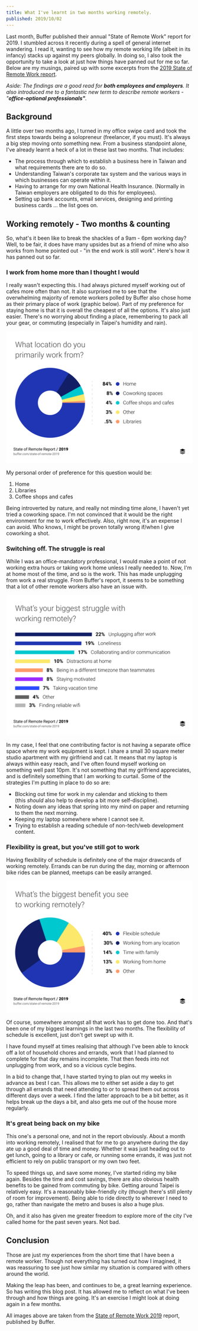 ```yaml
---
title: What I've learnt in two months working remotely.
published: 2019/10/02
---
```


Last month, Buffer published their annual "State of Remote Work" report for 2019. I stumbled across it recently during a spell of general internet wandering. I read it, wanting to see how my remote working life (albeit in its infancy) stacks up against my peers globally. In doing so, I also took the opportunity to take a look at just how things have panned out for me so far. Below are my musings, paired up with some excerpts from the [2019 State of Remote Work report](https://buffer.com/state-of-remote-work-2019).

_Aside: The findings are a good read for **both employees and employers**. It also introduced me to a fantastic new term to describe remote workers - "**office-optional professionals"**._

## Background

A little over two months ago, I turned in my office swipe card and took the first steps towards being a solopreneur (freelancer, if you must). It's always a big step moving onto something new. From a business standpoint alone, I've already learnt a heck of a lot in these last two months. That includes:

- The process through which to establish a business here in Taiwan and what requirements there are to do so.
- Understanding Taiwan's corporate tax system and the various ways in which businesses can operate within it.
- Having to arrange for my own National Health Insurance. (Normally in Taiwan employers are obligated to do this for employees).
- Setting up bank accounts, email services, designing and printing business cards ... the list goes on.

## Working remotely - Two months & counting

So, what's it been like to break the shackles of a 9am - 6pm working day? Well, to be fair, it does have many upsides but as a friend of mine who also works from home pointed out - "in the end work is still work". Here's how it has panned out so far.

### I work from home more than I thought I would

I really wasn't expecting this. I had always pictured myself working out of cafes more often than not. It also surprised me to see that the overwhelming majority of remote workers polled by Buffer also chose home as their primary place of work (graphic below). Part of my preference for staying home is that it is overall the cheapest of all the options. It's also just easier. There's no worrying about finding a place, remembering to pack all your gear, or commuting (especially in Taipei's humidity and rain).

![Chart showing the primary working location for remote workers](../../public/img/blog/bd5b111c47c483c3619cbb12d809b469baf7e377-1664x1178.png "Primary working location for remote workers | 2019 State of Remote Work Report, Buffer")

My personal order of preference for this question would be:

1. Home
2. Libraries
3. Coffee shops and cafes

Being introverted by nature, and really not minding time alone, I haven't yet tried a coworking space. I'm not convinced that it would be the right environment for me to work effectively. Also, right now, it's an expense I can avoid. Who knows, I might be proven totally wrong if/when I give coworking a shot.

### Switching off. The struggle is real

While I was an office-mandatory professional, I would make a point of not working extra hours or taking work home unless I really needed to. Now, I'm at home most of the time, and so is the work. This has made unplugging from work a real struggle. From Buffer's report, it seems to be something that a lot of other remote workers also have an issue with.

![Chart showing the challenges faced by remote workers](../../public/img/blog/c8d2ea27f7a7f672fb978853c749c0761c637b2c-1664x1256.png "Challenges faced by remote workers | 2019 State of Remote Work Report, Buffer")

In my case, I feel that one contributing factor is not having a separate office space where my work equipment is kept. I share a small 30 square meter studio apartment with my girlfriend and cat. It means that my laptop is always within easy reach, and I've often found myself working on something well past 10pm. It's not something that my girlfriend appreciates, and is definitely something that I am working to curtail. Some of the strategies I'm putting in place to do so are:

- Blocking out time for work in my calendar and sticking to them (this _should_ also help to develop a bit more self-discipline).
- Noting down any ideas that spring into my mind on paper and returning to them the next morning.
- Keeping my laptop somewhere where I cannot see it.
- Trying to establish a reading schedule of non-tech/web development content.

### Flexibility is great, but you've still got to work

Having flexibility of schedule is definitely one of the major drawcards of working remotely. Errands can be run during the day, morning or afternoon bike rides can be planned, meetups can be easily arranged.

![Chart showing biggest benefit of working remotely](../../public/img/blog/bbb4466f29b5d250486be62b15eebc549917f69e-1664x1178.png "Core perceived benefit of working remotely | 2019 State of Remote Work Report, Buffer")

Of course, somewhere amongst all that work has to get done too. And that's been one of my biggest learnings in the last two months. The flexibility of schedule is excellent, just don't get swept up with it.

I have found myself at times realising that although I've been able to knock off a lot of household chores and errands, work that I had planned to complete for that day remains incomplete. That then feeds into not unplugging from work, and so a vicious cycle begins.

In a bid to change that, I have started trying to plan out my weeks in advance as best I can. This allows me to either set aside a day to get through all errands that need attending to or to spread them out across different days over a week. I find the latter approach to be a bit better, as it helps break up the days a bit, and also gets me out of the house more regularly.

### It's great being back on my bike

This one's a personal one, and not in the report obviously. About a month into working remotely, I realised that for me to go anywhere during the day ate up a good deal of time and money. Whether it was just heading out to get lunch, going to a library or cafe, or running some errands, it was just not efficient to rely on public transport or my own two feet.

To speed things up, and save some money, I've started riding my bike again. Besides the time and cost savings, there are also obvious health benefits to be gained from commuting by bike. Getting around Taipei is relatively easy. It's a reasonably bike-friendly city (though there's still plenty of room for improvement). Being able to ride directly to wherever I need to go, rather than navigate the metro and buses is also a huge plus.

Oh, and it also has given me greater freedom to explore more of the city I've called home for the past seven years. Not bad.

## Conclusion

Those are just my experiences from the short time that I have been a remote worker. Though not everything has turned out how I imagined, it was reassuring to see just how similar my situation is compared with others around the world.

Making the leap has been, and continues to be, a great learning experience. So has writing this blog post. It has allowed me to reflect on what I've been through and how things are going. It's an exercise I might look at doing again in a few months.

All images above are taken from the [State of Remote Work 2019](https://buffer.com/state-of-remote-work-2019) report, published by Buffer.
